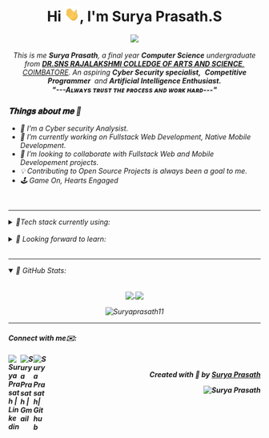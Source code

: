 <h1 align="center">Hi <img src="https://raw.githubusercontent.com/ABSphreak/ABSphreak/master/gifs/Hi.gif" width="30px">, I'm Surya Prasath.S</h1>
<p align="center">
  <a href="https://github.com/Suryaprasath11/readme-typing-svg"><img src="https://readme-typing-svg.herokuapp.com?lines=Computer+Science+Undergraduate;Full+Stack+Software+Developer;DS%20|%20AI%20|%20ML%20Enthusiast;Aspiring+Learner&center=true&width=500&height=50"></a>
</p>

<p align="center">
  <em>
    This is me <b>Surya Prasath</b>, a final year <b>Computer Science</b> undergraduate from <a href="https://https://drsnsrcas.ac.in/"> <b>DR.SNS RAJALAKSHMI COLLEDGE OF ARTS AND SCIENCE</b>, COIMBATORE</a>.
    An aspiring <b>Cyber Security specialist,</b>&nbsp; <b>Competitive Programmer</b>&nbsp; and <b> Artificial Intelligence Enthusiast.</b> 
  <br>
  <b><i>"---Aʟᴡᴀʏs ᴛʀᴜsᴛ ᴛʜᴇ ᴘʀᴏᴄᴇss ᴀɴᴅ ᴡᴏʀᴋ ʜᴀʀᴅ---"</i></b>
</p>

<h3> 𝐓𝐡𝐢𝐧𝐠𝐬 𝐚𝐛𝐨𝐮𝐭 𝐦𝐞 🔻</h3>

- 🧞 I'm a Cyber security Analysist.
- 🔭 I’m currently working on Fullstack Web Development, Native Mobile Development.
- 👯 I’m looking to collaborate with Fullstack Web and Mobile Developement projects.
- 💡 Contributing to Open Source Projects is always been a goal to me.
- 🕹️ Game On, Hearts Engaged
<br>

---

<details>
<summary>
  📝Tech stack currently using:
</summary>
   <br>
<code><a href="https://www.python.org/" target="_blank"><img height="30" src="https://www.vectorlogo.zone/logos/python/python-icon.svg"></a></code>
<code><a href="https://www.oracle.com/java/" target="_blank"><img height="30" src="https://www.vectorlogo.zone/logos/java/java-icon.svg"></a></code>
<code><a href="https://www.javascript.com/" target="_blank"><img height="30" src="https://raw.githubusercontent.com/devicons/devicon/master/icons/javascript/javascript-plain.svg"></a></code>
<code><a href="https://reactjs.org/" target="_blank"><img height="30" src="https://www.vectorlogo.zone/logos/reactjs/reactjs-icon.svg"></a></code>
<code><a href="https://nextjs.org/" target="_blank"><img height="30" src="https://upload.wikimedia.org/wikipedia/commons/thumb/1/10/Cib-next-js_%28CoreUI_Icons_v1.0.0%29.svg/120px-Cib-next-js_%28CoreUI_Icons_v1.0.0%29.svg.png"></a></code>
<code><a href="https://www.w3schools.com/html/" target="_blank"><img height="30" src="https://www.vectorlogo.zone/logos/w3_html5/w3_html5-icon.svg"></a></code>
<code><a href="https://www.w3schools.com/css/" target="_blank"><img height="30" src="https://raw.githubusercontent.com/devicons/devicon/master/icons/css3/css3-original.svg"></a></code>
<code><a href="https://id.heroku.com/login" target="_blank"><img src="https://www.vectorlogo.zone/logos/heroku/heroku-icon.svg" alt="heroku"  height="30"></a></code>
<code><a href="https://redux.js.org" target="_blank"> <img src="https://raw.githubusercontent.com/devicons/devicon/master/icons/redux/redux-original.svg" alt="redux" height="30"></a></code>
<code><a href="https://sass-lang.com" target="_blank"> <img src="https://raw.githubusercontent.com/devicons/devicon/master/icons/sass/sass-original.svg" alt="sass"  height="30"></a></code>
 <code> <a href="https://tailwindcss.com/" target="_blank"> <img src="https://www.vectorlogo.zone/logos/tailwindcss/tailwindcss-icon.svg" alt="tailwind" height="30"/> </a> </code>
<code><a href="https://nodejs.org/en/" target="_blank"><img height="30" src="https://www.vectorlogo.zone/logos/nodejs/nodejs-icon.svg"></a></code>
<code><a href="https://firebase.google.com/" target="_blank"><img height="30" src="https://www.vectorlogo.zone/logos/firebase/firebase-icon.svg"></a></code>
<code><a href="https://git-scm.com/" target="_blank"><img height="30" src="https://www.vectorlogo.zone/logos/git-scm/git-scm-icon.svg"></a></code>
<code><a href="https://www.json.org/" target="_blank"><img height="30" src="https://www.vectorlogo.zone/logos/json/json-icon.svg"></a></code>
<code><a href="https://colab.research.google.com/" target="_blank"><img height="30" src="https://colab.research.google.com/img/colab_favicon_256px.png"></a></code>
  
</details>
<br>

<details>
<summary>
  🔴 Looking forward to learn:
</summary>
   <br>
<code><a href="https://flutter.dev/" target="_blank"><img height="30" src="https://www.vectorlogo.zone/logos/flutterio/flutterio-icon.svg"></a></code>
<code><a href="https://cloud.google.com/" target="_blank"><img height="30" src="https://www.vectorlogo.zone/logos/google_cloud/google_cloud-icon.svg"></a></code>
<code><a href="https://analytics.google.com/" target="_blank"><img height="30" src="https://www.vectorlogo.zone/logos/google_analytics/google_analytics-icon.svg"></a></code>
<code><a href="https://www.tensorflow.org/" target="_blank"><img height="30" src="https://www.vectorlogo.zone/logos/tensorflow/tensorflow-icon.svg"></a></code>
<code><a href="https://azure.microsoft.com/en-us/" target="_blank"><img height="30" src="https://www.vectorlogo.zone/logos/microsoft_azure/microsoft_azure-icon.svg"></a></code>
<code><a href="https://opencv.org/" target="_blank"><img height="30" src="https://www.vectorlogo.zone/logos/opencv/opencv-icon.svg"></a></code>
<code><a href="https://pytorch.org/" target="_blank"><img height="30" src="https://www.vectorlogo.zone/logos/pytorch/pytorch-icon.svg"></a></code>
<code><a href="https://aws.amazon.com/" target="_blank"><img height="30" src="https://www.vectorlogo.zone/logos/amazon_aws/amazon_aws-icon.svg"></a></code>
</details>
<br>

---

<details open="">
<summary>
 📔 GitHub Stats:
</summary>
<br>
<p align="center">
  <a href="https://github.com/Suryaprasath11">
    <img align="center"  height="175px" src="https://github-readme-stats.vercel.app/api?username=Suryaprasath11&show_icons=true&hide_border=true&title_color=94b4a4&amp&icon_color=FFFFFF&amp&text_color=FFFFFF&amp&bg_color=000000&count_private=true&include_all_commits=true"/>
  </a>
  <a href="https://github.com/Suryaprasath11">
    <img align="center" height="175px"  src="https://github-readme-stats.vercel.app/api/top-langs/?username=Suryaprasath11&text_color=FFFFFF&bg_color=000000&title_color=94b4a4&langs_count=15&layout=compact&hide_border=true" />
  </a>
</p>
  <p align="center"><img align="center" src="https://github-readme-streak-stats.herokuapp.com/?user=Suryaprasath11&text_color=FFFFFF&bg_color=000000&title_color=94b4a4&langs_count=15&layout=compact&hide_border=true" alt="Suryaprasath11" /></p>
</details>

---

<h4> Connect with me✉️: <h4>
  </hr>
  <a href="https://www.linkedin.com/in/surya-prasath-40785624a/">
   <img align="left" alt="Surya Prasath | Linkedin" width="24px" src="https://www.vectorlogo.zone/logos/linkedin/linkedin-icon.svg" />
  </a>
  <a href="mailto:suryashali2005@gmail.com">
    <img align="left" alt="Surya Prasath | Gmail" width="26px" src="https://www.vectorlogo.zone/logos/gmail/gmail-icon.svg" />
  </a>
  <a href="https://github.com/Suryaprasath11">
    <img align="left" alt="Surya Prasath| Github" width="26px" src="https://www.vectorlogo.zone/logos/github/github-tile.svg" />
  </a>
  <br>
  
<p align="right" > Created with 🖤 by <a href="https://github.com/Suryarasath11">Surya Prasath</a></p>
<p align="right" > <img src="https://komarev.com/ghpvc/?username=Suryaprasath&label=Profile%20views&color=0e75b6&style=flat" alt="Surya Prasath" /> </p>
